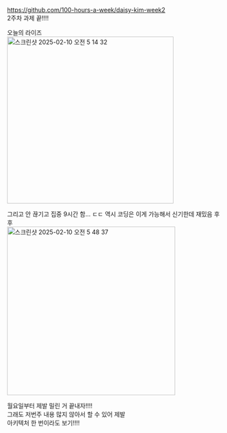 https://github.com/100-hours-a-week/daisy-kim-week2<br>
2주차 과제 끝!!!!

오늘의 라이즈<br>
<img width="389" alt="스크린샷 2025-02-10 오전 5 14 32" src="https://github.com/user-attachments/assets/3075c23b-d4d1-4af8-82d3-57e43813e570" />

그리고 안 끊기고 집중 9시간 함... ㄷㄷ
역시 코딩은 이게 가능해서 신기한데 재밌음 후후<br>
<img width="393" alt="스크린샷 2025-02-10 오전 5 48 37" src="https://github.com/user-attachments/assets/ac3050f6-cec7-49b8-8a4b-45baca69df5a" />

월요일부터 제발 밀린 거 끝내자!!!!<br>
그래도 저번주 내용 많지 않아서 할 수 있어 제발<br>
아키텍처 한 번이라도 보기!!!!<br>

